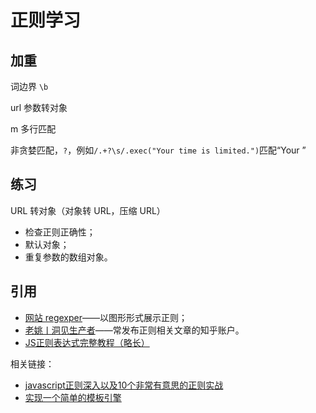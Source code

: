 # 正则学习

## 加重

词边界 `\b`

url 参数转对象

m 多行匹配

非贪婪匹配，`?`，例如`/.+?\s/.exec("Your time is limited.")`匹配“Your ”

## 练习

URL 转对象（对象转 URL，压缩 URL）

- 检查正则正确性；
- 默认对象；
- 重复参数的数组对象。

## 引用

- [网站 regexper](https://regexper.com/)——以图形形式展示正则；
- [老姚丨洞见生产者](https://www.zhihu.com/people/qdlaoyao/posts)——常发布正则相关文章的知乎账户。
- [JS正则表达式完整教程（略长）](https://juejin.cn/post/6844903487155732494)

相关链接：

- [javascript正则深入以及10个非常有意思的正则实战](https://zhuanlan.zhihu.com/p/139711396)
- [实现一个简单的模板引擎](http://www.alloyteam.com/2016/10/implement-a-simple-template-engine/)